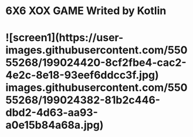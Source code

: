 

<h1>6X6 XOX GAME Writed by Kotlin <h1>
![screen1](https://user-images.githubusercontent.com/55055268/199024420-8cf2fbe4-cac2-4e2c-8e18-93eef6ddcc3f.jpg)
images.githubusercontent.com/55055268/199024382-81b2c446-dbd2-4d63-aa93-a0e15b84a68a.jpg)

